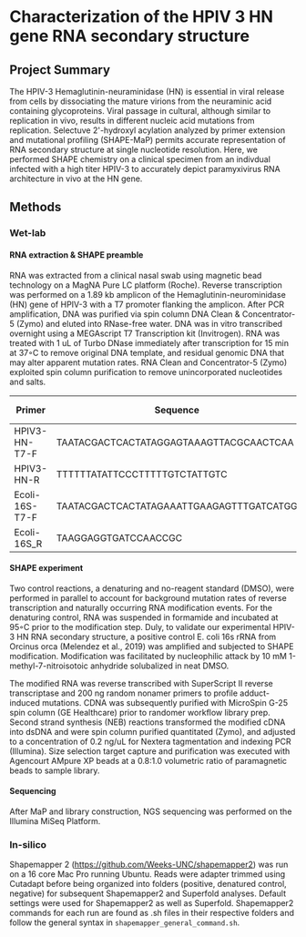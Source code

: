 # Characterization of the HPIV 3 HN gene RNA secondary structure 

## Project Summary 
The HPIV-3 Hemaglutinin-neuraminidase (HN) is essential in viral release from cells by dissociating the mature virions from the neuraminic acid containing glycoproteins. Viral passage in cultural, although similar to replication in vivo, results in different nucleic acid mutations from replication. Selectuve 2'-hydroxyl acylation analyzed by primer extension and mutational profiling (SHAPE-MaP) permits accurate representation of RNA secondary structure at single nucleotide resolution. Here, we performed SHAPE chemistry on a clinical specimen from an indivdual infected with a high titer HPIV-3 to accurately depict paramyxivirus RNA architecture in vivo at the HN gene.

## Methods 
### Wet-lab
#### RNA extraction & SHAPE preamble

RNA was extracted from a clinical nasal swab using magnetic bead technology on a MagNA Pure LC platform (Roche). Reverse transcription was performed on a 1.89 kb amplicon of the Hemaglutinin-neurominidase (HN) gene of HPIV-3 with a T7 promoter flanking the amplicon. After PCR amplification, DNA was purified via spin column DNA Clean & Concentrator-5 (Zymo) and eluted into RNase-free water. DNA was in vitro transcribed overnight using a MEGAscript T7 Transcription kit (Invitrogen). RNA was treated with 1 uL of Turbo DNase immediately after transcription for 15 min at 37◦C to remove original DNA template, and residual genomic DNA that may alter apparent mutation rates. RNA Clean and Concentrator-5 (Zymo) exploited spin column purification to remove unincorporated nucleotides and salts. 

|Primer| Sequence | Tm (C)| 
|------|----------|----|
|HPIV3-HN-T7-F|TAATACGACTCACTATAGGAGTAAAGTTACGCAACTCAA|60.5| 
|HPIV3-HN-R | TTTTTTATATTCCCTTTTTGTCTATTGTC|51.3| 
|Ecoli-16S-T7-F|TAATACGACTCACTATAGAAATTGAAGAGTTTGATCATGG| 59.0|
|Ecoli-16S_R|TAAGGAGGTGATCCAACCGC|56.9|

#### SHAPE experiment
Two control reactions, a denaturing and no-reagent standard (DMSO), were performed in parallel to account for background mutation rates of reverse transcription and naturally occurring RNA modification events. For the denaturing control, RNA was suspended in formamide and incubated at 95◦C prior to the modification step. Duly, to validate our experimental HPIV-3 HN RNA secondary structure, a positive control E. coli 16s rRNA from Orcinus orca (Melendez et al., 2019) was amplified and subjected to SHAPE modification. Modification was facilitated by nucleophilic attack by 10 mM 1-methyl-7-nitroisotoic anhydride solubalized in neat DMSO. 

The modified RNA was reverse transcribed with SuperScript II reverse transcriptase and 200 ng random nonamer primers to profile adduct-induced mutations. CDNA was subsequently purified with MicroSpin G-25 spin column (GE Healthcare) prior to randomer workflow library prep. Second strand synthesis (NEB) reactions transformed the modified cDNA into dsDNA and were spin column purified quantitated (Zymo), and adjusted to a concentration of 0.2 ng/uL for Nextera tagmentation and indexing PCR (Illumina). Size selection target capture and purification was executed with Agencourt AMpure XP beads at a 0.8:1.0 volumetric ratio of paramagnetic beads to sample library.

#### Sequencing 
After MaP and library construction, NGS sequencing was performed on the Illumina MiSeq Platform.

### In-silico 
Shapemapper 2 (https://github.com/Weeks-UNC/shapemapper2) was run on a 16 core Mac Pro running Ubuntu. Reads were adapter trimmed using Cutadapt before being organized into folders (positive, denatured control, negative) for subsequent Shapemapper2 and Superfold analyses. Default settings were used for Shapemapper2 as well as Superfold. Shapemapper2 commands for each run are found as .sh files in their respective folders and follow the general syntax in `shapemapper_general_command.sh`. 
